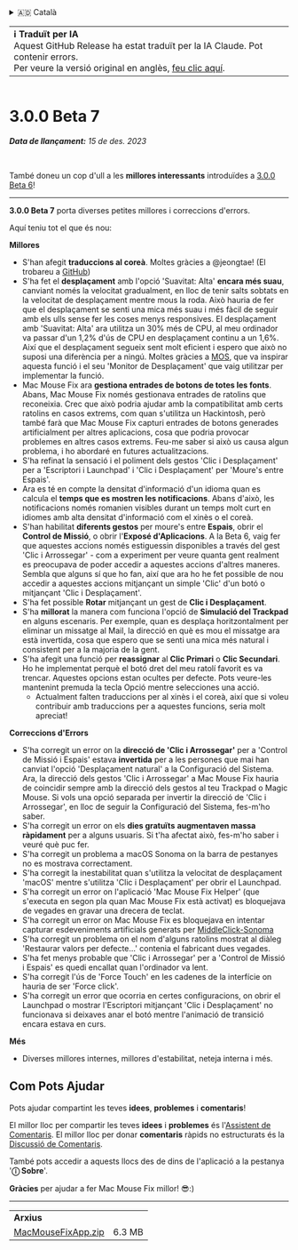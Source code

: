 <details>
<summary>🇦🇩 Català</summary>

[🇬🇧 English (GitHub)](https://github.com/noah-nuebling/mac-mouse-fix/releases/tag/3.0.0-Beta-7)\
**🇦🇩 Català**\
[🇩🇪 Deutsch](https://redirect.macmousefix.com/?target=mmf-release&tag=3.0.0-Beta-7&locale=de)\
[🇪🇸 Español](https://redirect.macmousefix.com/?target=mmf-release&tag=3.0.0-Beta-7&locale=es)\
[🇫🇷 Français](https://redirect.macmousefix.com/?target=mmf-release&tag=3.0.0-Beta-7&locale=fr)\
[🇮🇩 Indonesia](https://redirect.macmousefix.com/?target=mmf-release&tag=3.0.0-Beta-7&locale=id)\
[🇮🇹 Italiano](https://redirect.macmousefix.com/?target=mmf-release&tag=3.0.0-Beta-7&locale=it)\
[🇭🇺 Magyar](https://redirect.macmousefix.com/?target=mmf-release&tag=3.0.0-Beta-7&locale=hu)\
[🇳🇱 Nederlands](https://redirect.macmousefix.com/?target=mmf-release&tag=3.0.0-Beta-7&locale=nl)\
[🇵🇱 Polski](https://redirect.macmousefix.com/?target=mmf-release&tag=3.0.0-Beta-7&locale=pl)\
[🇧🇷 Português (Brasil)](https://redirect.macmousefix.com/?target=mmf-release&tag=3.0.0-Beta-7&locale=pt-BR)\
[🇵🇹 Português (Portugal)](https://redirect.macmousefix.com/?target=mmf-release&tag=3.0.0-Beta-7&locale=pt-PT)\
[🇷🇴 Română](https://redirect.macmousefix.com/?target=mmf-release&tag=3.0.0-Beta-7&locale=ro)\
[🇸🇪 Svenska](https://redirect.macmousefix.com/?target=mmf-release&tag=3.0.0-Beta-7&locale=sv)\
[🇻🇳 Tiếng Việt](https://redirect.macmousefix.com/?target=mmf-release&tag=3.0.0-Beta-7&locale=vi)\
[🇹🇷 Türkçe](https://redirect.macmousefix.com/?target=mmf-release&tag=3.0.0-Beta-7&locale=tr)\
[🇨🇿 Čeština](https://redirect.macmousefix.com/?target=mmf-release&tag=3.0.0-Beta-7&locale=cs)\
[🇬🇷 Ελληνικά](https://redirect.macmousefix.com/?target=mmf-release&tag=3.0.0-Beta-7&locale=el)\
[🇷🇺 Русский](https://redirect.macmousefix.com/?target=mmf-release&tag=3.0.0-Beta-7&locale=ru)\
[🇺🇦 Українська](https://redirect.macmousefix.com/?target=mmf-release&tag=3.0.0-Beta-7&locale=uk)\
[🇮🇱 עברית](https://redirect.macmousefix.com/?target=mmf-release&tag=3.0.0-Beta-7&locale=he)\
[🇸🇦 العربية](https://redirect.macmousefix.com/?target=mmf-release&tag=3.0.0-Beta-7&locale=ar)\
[🇮🇳 हिन्दी](https://redirect.macmousefix.com/?target=mmf-release&tag=3.0.0-Beta-7&locale=hi)\
[🇹🇭 ไทย](https://redirect.macmousefix.com/?target=mmf-release&tag=3.0.0-Beta-7&locale=th)\
[🇨🇳 中文 (简体)](https://redirect.macmousefix.com/?target=mmf-release&tag=3.0.0-Beta-7&locale=zh-Hans)\
[🇨🇳 中文 (繁體)](https://redirect.macmousefix.com/?target=mmf-release&tag=3.0.0-Beta-7&locale=zh-Hant)\
[🇭🇰 中文（香港)](https://redirect.macmousefix.com/?target=mmf-release&tag=3.0.0-Beta-7&locale=zh-HK)\
[🇯🇵 日本語](https://redirect.macmousefix.com/?target=mmf-release&tag=3.0.0-Beta-7&locale=ja)\
[🇰🇷 한국어](https://redirect.macmousefix.com/?target=mmf-release&tag=3.0.0-Beta-7&locale=ko)\
[Help translate Mac Mouse Fix to different languages!](https://github.com/noah-nuebling/mac-mouse-fix/discussions/731)
</details>
<table align=><td>
<b>ℹ️ Traduït per IA</b><br>
Aquest GitHub Release ha estat traduït per la IA Claude. Pot contenir errors.<br>
Per veure la versió original en anglès, <a href="https://github.com/noah-nuebling/mac-mouse-fix/releases/tag/3.0.0-Beta-7">feu clic aquí</a>.
</td></table>

<table></table>

# 3.0.0 Beta 7
***Data de llançament:** 15 de des. 2023*

<br>

També doneu un cop d'ull a les **millores interessants** introduïdes a [3.0.0 Beta 6](https://redirect.macmousefix.com/?target=mmf-release&tag=3.0.0-Beta-6&locale=ca)!


---

**3.0.0 Beta 7** porta diverses petites millores i correccions d'errors.

Aquí teniu tot el que és nou:

**Millores**

- S'han afegit **traduccions al coreà**. Moltes gràcies a @jeongtae! (El trobareu a [GitHub](https://github.com/jeongtae))
- S'ha fet el **desplaçament** amb l'opció 'Suavitat: Alta' **encara més suau**, canviant només la velocitat gradualment, en lloc de tenir salts sobtats en la velocitat de desplaçament mentre mous la roda. Això hauria de fer que el desplaçament se senti una mica més suau i més fàcil de seguir amb els ulls sense fer les coses menys responsives. El desplaçament amb 'Suavitat: Alta' ara utilitza un 30% més de CPU, al meu ordinador va passar d'un 1,2% d'ús de CPU en desplaçament continu a un 1,6%. Així que el desplaçament segueix sent molt eficient i espero que això no suposi una diferència per a ningú. Moltes gràcies a [MOS](https://mos.caldis.me/), que va inspirar aquesta funció i el seu 'Monitor de Desplaçament' que vaig utilitzar per implementar la funció.
- Mac Mouse Fix ara **gestiona entrades de botons de totes les fonts**. Abans, Mac Mouse Fix només gestionava entrades de ratolins que reconeixia. Crec que això podria ajudar amb la compatibilitat amb certs ratolins en casos extrems, com quan s'utilitza un Hackintosh, però també farà que Mac Mouse Fix capturi entrades de botons generades artificialment per altres aplicacions, cosa que podria provocar problemes en altres casos extrems. Feu-me saber si això us causa algun problema, i ho abordaré en futures actualitzacions.
- S'ha refinat la sensació i el poliment dels gestos 'Clic i Desplaçament' per a 'Escriptori i Launchpad' i 'Clic i Desplaçament' per 'Moure's entre Espais'.
- Ara es té en compte la densitat d'informació d'un idioma quan es calcula el **temps que es mostren les notificacions**. Abans d'això, les notificacions només romanien visibles durant un temps molt curt en idiomes amb alta densitat d'informació com el xinès o el coreà.
- S'han habilitat **diferents gestos** per moure's entre **Espais**, obrir el **Control de Missió**, o obrir l'**Exposé d'Aplicacions**. A la Beta 6, vaig fer que aquestes accions només estiguessin disponibles a través del gest 'Clic i Arrossegar' - com a experiment per veure quanta gent realment es preocupava de poder accedir a aquestes accions d'altres maneres. Sembla que alguns sí que ho fan, així que ara ho he fet possible de nou accedir a aquestes accions mitjançant un simple 'Clic' d'un botó o mitjançant 'Clic i Desplaçament'.
- S'ha fet possible **Rotar** mitjançant un gest de **Clic i Desplaçament**.
- S'ha **millorat** la manera com funciona l'opció de **Simulació del Trackpad** en alguns escenaris. Per exemple, quan es desplaça horitzontalment per eliminar un missatge al Mail, la direcció en què es mou el missatge ara està invertida, cosa que espero que se senti una mica més natural i consistent per a la majoria de la gent.
- S'ha afegit una funció per **reassignar** al **Clic Primari** o **Clic Secundari**. Ho he implementat perquè el botó dret del meu ratolí favorit es va trencar. Aquestes opcions estan ocultes per defecte. Pots veure-les mantenint premuda la tecla Opció mentre selecciones una acció.
  - Actualment falten traduccions per al xinès i el coreà, així que si voleu contribuir amb traduccions per a aquestes funcions, seria molt apreciat!

**Correccions d'Errors**

- S'ha corregit un error on la **direcció de 'Clic i Arrossegar'** per a 'Control de Missió i Espais' estava **invertida** per a les persones que mai han canviat l'opció 'Desplaçament natural' a la Configuració del Sistema. Ara, la direcció dels gestos 'Clic i Arrossegar' a Mac Mouse Fix hauria de coincidir sempre amb la direcció dels gestos al teu Trackpad o Magic Mouse. Si vols una opció separada per invertir la direcció de 'Clic i Arrossegar', en lloc de seguir la Configuració del Sistema, fes-m'ho saber.
- S'ha corregit un error on els **dies gratuïts** **augmentaven massa ràpidament** per a alguns usuaris. Si t'ha afectat això, fes-m'ho saber i veuré què puc fer.
- S'ha corregit un problema a macOS Sonoma on la barra de pestanyes no es mostrava correctament.
- S'ha corregit la inestabilitat quan s'utilitza la velocitat de desplaçament 'macOS' mentre s'utilitza 'Clic i Desplaçament' per obrir el Launchpad.
- S'ha corregit un error on l'aplicació 'Mac Mouse Fix Helper' (que s'executa en segon pla quan Mac Mouse Fix està activat) es bloquejava de vegades en gravar una drecera de teclat.
- S'ha corregit un error on Mac Mouse Fix es bloquejava en intentar capturar esdeveniments artificials generats per [MiddleClick-Sonoma](https://github.com/artginzburg/MiddleClick-Sonoma)
- S'ha corregit un problema on el nom d'alguns ratolins mostrat al diàleg 'Restaurar valors per defecte...' contenia el fabricant dues vegades.
- S'ha fet menys probable que 'Clic i Arrossegar' per a 'Control de Missió i Espais' es quedi encallat quan l'ordinador va lent.
- S'ha corregit l'ús de 'Force Touch' en les cadenes de la interfície on hauria de ser 'Force click'.
- S'ha corregit un error que ocorria en certes configuracions, on obrir el Launchpad o mostrar l'Escriptori mitjançant 'Clic i Desplaçament' no funcionava si deixaves anar el botó mentre l'animació de transició encara estava en curs.


**Més**

- Diverses millores internes, millores d'estabilitat, neteja interna i més.

## Com Pots Ajudar

Pots ajudar compartint les teves **idees**, **problemes** i **comentaris**!

El millor lloc per compartir les teves **idees** i **problemes** és l'[Assistent de Comentaris](https://noah-nuebling.github.io/mac-mouse-fix-feedback-assistant/?type=bug-report).
El millor lloc per donar **comentaris** ràpids no estructurats és la [Discussió de Comentaris](https://github.com/noah-nuebling/mac-mouse-fix/discussions/366).

També pots accedir a aquests llocs des de dins de l'aplicació a la pestanya '**ⓘ Sobre**'.

**Gràcies** per ajudar a fer Mac Mouse Fix millor! 😎:)

---

<table align="start">
<tr>
    <td colspan=2>
        <b>Arxius</b>
    </td>
</tr>
<tr>
    <td><a href="https://github.com/noah-nuebling/mac-mouse-fix/releases/download/3.0.0-Beta-7/MacMouseFixApp.zip">MacMouseFixApp.zip</a></td>
    <td>6.3 MB</td>
</tr>
</table>